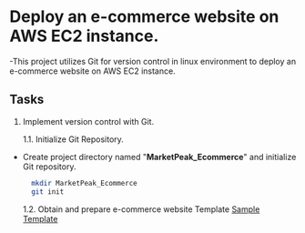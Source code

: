 #  Deploy an e-commerce website on AWS EC2 instance.
-This project utilizes Git for version control in linux environment to deploy an e-commerce website on AWS EC2 instance.
## Tasks
1. Implement version control with Git.
   
   1.1. Initialize Git Repository.
   
  - Create project directory named "**MarketPeak_Ecommerce**" and initialize Git repository.
    ```bash
      mkdir MarketPeak_Ecommerce
      git init
    ```
    
     1.2. Obtain and prepare e-commerce website Template [Sample Template](https://www.tooplate.com/download/2130_waso_strategy)

